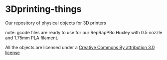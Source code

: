 3Dprinting-things
=================

Our repository of physical objects for 3D printers

note: gcode files are ready to use for our RepRapPRo Huxley with 0.5 nozzle and 1.75mm PLA filament.

All the objects are licensed under a [Creative Commons By attribution 3.0 license](http://creativecommons.org/licenses/by/3.0/)
